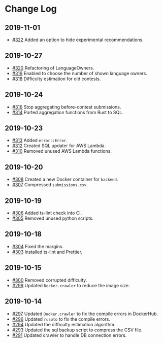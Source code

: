 # Change Log

## 2019-11-01
- [#322](https://github.com/kenkoooo/AtCoderProblems/pull/322)  Added an option to hide experimental recommendations. 

## 2019-10-27
- [#320](https://github.com/kenkoooo/AtCoderProblems/pull/320) Refactoring of LanguageOwners.
- [#319](https://github.com/kenkoooo/AtCoderProblems/pull/319) Enabled to choose the number of shown language owners.
- [#318](https://github.com/kenkoooo/AtCoderProblems/pull/318) Difficulty estimation for old contests.

## 2019-10-24
- [#316](https://github.com/kenkoooo/AtCoderProblems/pull/316) Stop aggregating before-contest submissions.
- [#314](https://github.com/kenkoooo/AtCoderProblems/pull/314) Ported aggregation functions from Rust to SQL.

## 2019-10-23
- [#313](https://github.com/kenkoooo/AtCoderProblems/pull/313) Added `error::Error`.
- [#312](https://github.com/kenkoooo/AtCoderProblems/pull/312) Created SQL updater for AWS Lambda.
- [#310](https://github.com/kenkoooo/AtCoderProblems/pull/310) Removed unused AWS Lambda functions.

## 2019-10-20
- [#308](https://github.com/kenkoooo/AtCoderProblems/pull/308) Created a new Docker container for `backend`.
- [#307](https://github.com/kenkoooo/AtCoderProblems/pull/307) Compressed `submissions.csv`.

## 2019-10-19
- [#306](https://github.com/kenkoooo/AtCoderProblems/pull/306) Added ts-lint check into CI.
- [#305](https://github.com/kenkoooo/AtCoderProblems/pull/305) Removed unused python scripts.  

## 2019-10-18
- [#304](https://github.com/kenkoooo/AtCoderProblems/pull/304) Fixed the margins.
- [#303](https://github.com/kenkoooo/AtCoderProblems/pull/303) Installed ts-lint and Prettier.  

## 2019-10-15
- [#300](https://github.com/kenkoooo/AtCoderProblems/pull/300) Removed corrupted difficulty.
- [#299](https://github.com/kenkoooo/AtCoderProblems/pull/299) Updated `Docker.crawler` to reduce the image size.

## 2019-10-14
- [#297](https://github.com/kenkoooo/AtCoderProblems/pull/297) Updated `Docker.crawler` to fix the compile errors in DockerHub.
- [#296](https://github.com/kenkoooo/AtCoderProblems/pull/296) Updated `rusoto` to fix the compile errors.
- [#294](https://github.com/kenkoooo/AtCoderProblems/pull/294) Updated the difficulty estimation algorithm.
- [#293](https://github.com/kenkoooo/AtCoderProblems/pull/293) Updated the sql backup script to compress the CSV file.
- [#291](https://github.com/kenkoooo/AtCoderProblems/pull/291) Updated crawler to handle DB connection errors.
